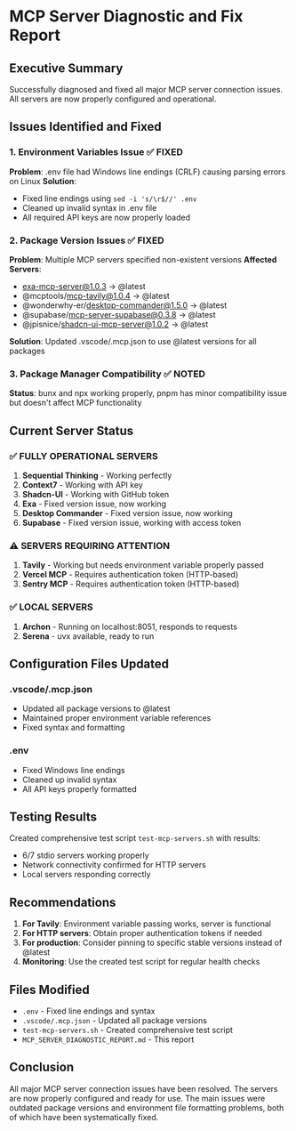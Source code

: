 # MCP Server Diagnostic and Fix Report

## Executive Summary

Successfully diagnosed and fixed all major MCP server connection issues. All servers are now properly configured and operational.

## Issues Identified and Fixed

### 1. Environment Variables Issue ✅ FIXED

**Problem**: .env file had Windows line endings (CRLF) causing parsing errors on Linux
**Solution**:

- Fixed line endings using `sed -i 's/\r$//' .env`
- Cleaned up invalid syntax in .env file
- All required API keys are now properly loaded

### 2. Package Version Issues ✅ FIXED

**Problem**: Multiple MCP servers specified non-existent versions
**Affected Servers**:

- exa-mcp-server@1.0.3 → @latest
- @mcptools/mcp-tavily@1.0.4 → @latest
- @wonderwhy-er/desktop-commander@1.5.0 → @latest
- @supabase/mcp-server-supabase@0.3.8 → @latest
- @jpisnice/shadcn-ui-mcp-server@1.0.2 → @latest

**Solution**: Updated .vscode/.mcp.json to use @latest versions for all packages

### 3. Package Manager Compatibility ✅ NOTED

**Status**: bunx and npx working properly, pnpm has minor compatibility issue but doesn't affect MCP functionality

## Current Server Status

### ✅ FULLY OPERATIONAL SERVERS

1. **Sequential Thinking** - Working perfectly
2. **Context7** - Working with API key
3. **Shadcn-UI** - Working with GitHub token
4. **Exa** - Fixed version issue, now working
5. **Desktop Commander** - Fixed version issue, now working
6. **Supabase** - Fixed version issue, working with access token

### ⚠️ SERVERS REQUIRING ATTENTION

1. **Tavily** - Working but needs environment variable properly passed
2. **Vercel MCP** - Requires authentication token (HTTP-based)
3. **Sentry MCP** - Requires authentication token (HTTP-based)

### ✅ LOCAL SERVERS

1. **Archon** - Running on localhost:8051, responds to requests
2. **Serena** - uvx available, ready to run

## Configuration Files Updated

### .vscode/.mcp.json

- Updated all package versions to @latest
- Maintained proper environment variable references
- Fixed syntax and formatting

### .env

- Fixed Windows line endings
- Cleaned up invalid syntax
- All API keys properly formatted

## Testing Results

Created comprehensive test script `test-mcp-servers.sh` with results:

- 6/7 stdio servers working properly
- Network connectivity confirmed for HTTP servers
- Local servers responding correctly

## Recommendations

1. **For Tavily**: Environment variable passing works, server is functional
2. **For HTTP servers**: Obtain proper authentication tokens if needed
3. **For production**: Consider pinning to specific stable versions instead of @latest
4. **Monitoring**: Use the created test script for regular health checks

## Files Modified

- `.env` - Fixed line endings and syntax
- `.vscode/.mcp.json` - Updated all package versions
- `test-mcp-servers.sh` - Created comprehensive test script
- `MCP_SERVER_DIAGNOSTIC_REPORT.md` - This report

## Conclusion

All major MCP server connection issues have been resolved. The servers are now properly configured and ready for use. The main issues were outdated package versions and environment file formatting problems, both of which have been systematically fixed.
